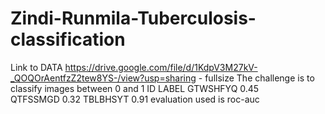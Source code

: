 # Zindi-Runmila-Tuberculosis-classification
Link to DATA
https://drive.google.com/file/d/1KdpV3M27kV-_QOQOrAentfzZ2tew8YS-/view?usp=sharing - fullsize
The challenge is to classify images between 0 and 1
ID         LABEL
GTWSHFYQ   0.45   
QTFSSMGD   0.32
TBLBHSYT   0.91
evaluation used is roc-auc
